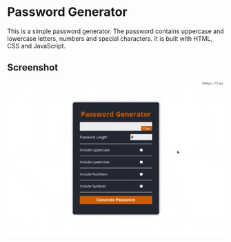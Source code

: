 # Password Generator

This is a simple password generator. The password contains uppercase and lowercase letters, numbers and special characters. It is built with HTML, CSS and JavaScript.

## Screenshot

![Screenshot](./screenshot/password.gif)
